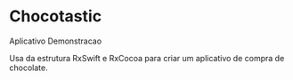 # Chocotastic
Aplicativo Demonstracao

Usa da estrutura RxSwift e RxCocoa para criar um aplicativo de compra de chocolate.
